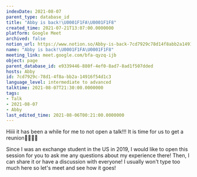 ```yaml
---
indexDate: 2021-08-07
parent_type: database_id
title: "Abby is back!\U0001F1FA\U0001F1F8"
created_time: 2021-07-21T13:07:00.0000000
platform: Google Meet
archived: false
notion_url: https://www.notion.so/Abby-is-back-7cd7929c78d14f8abb2a14916f54d1c3
name: "Abby is back!\U0001F1FA\U0001F1F8"
meeting_link: meet.google.com/bfa-qyzq-ijb
object: page
parent_database_id: e9339446-880f-4ef0-8ad7-8ad1f507dded
hosts: Abby
id: 7cd7929c-78d1-4f8a-bb2a-14916f54d1c3
language_level: intermediate to advanced
talktime: 2021-08-07T21:30:00.0000000
tags:
- Talk
- 2021-08-07
- Abby
last_edited_time: 2021-08-06T00:21:00.0000000
---
```


Hiiii it has been a while for me to not open a talk!!!
It is time for us to get a reunion🥰🥰👌🏻

Since I was an exchange student in the US in 2019, I would like to open this session for you to ask me any questions about my experience there! Then, I can share it or have a discussion with everyone! I usually won't type too much here so let's meet and see how it goes!







